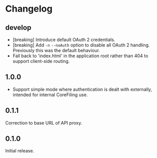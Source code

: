 # Changelog

## develop
- [breaking] Introduce default OAuth 2 credentials.
- [breaking] Add `-n` `--noAuth` option to disable all OAuth 2 handling. Previously this was the default behaviour.
- Fall back to 'index.html' in the application root rather than 404 to support client-side routing.

## 1.0.0
- Support simple mode where authentication is dealt with externally, intended
  for internal CoreFiling use.

## 0.1.1
Correction to base URL of API proxy.

## 0.1.0
Initial release.
